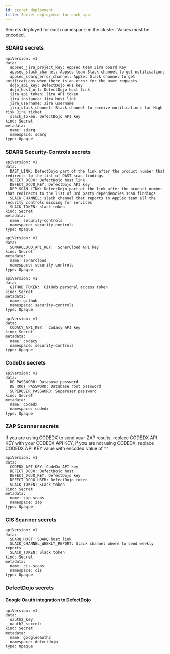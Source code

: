 ```yaml
---
id: secret_deployment
title: Secret deployment for each app
---
```


Secrets deployed for each namespace in the cluster. Values must be encoded.

### SDARQ secrets

```
apiVersion: v1
data:
  appsec_jira_project_key: Appsec team Jira board Key
  appsec_slack_channel: Appsec team Slack channel to get notifications
  appsec_sdarq_error_channel: AppSec Slack channel to get notifications when there is an error for the user requests
  dojo_api_key: DefectDojo API key
  dojo_host_url: DefectDojo host link
  jira_api_token: Jira API token
  jira_instance: Jira host link
  jira_username: Jira username
  jtra_slack_channel: Slack channel to receive notifications for High risk Jira ticket
  slack_token: DefectDojo API key
kind: Secret
metadata:
  name: sdarq
  namespace: sdarq
type: Opaque
```

### SDARQ Security-Controls secrets

```
apiVersion: v1
data:
  DAST_LINK: DefectDojo part of the link after the product number that redirects to the list of DAST scan findings
  DEFECT_DOJO: DefectDojo host link
  DEFECT_DOJO_KEY: DefectDojo API key
  DEP_SCAN_LINK: DefectDojo part of the link after the product number that redirects to the list of 3rd party dependencies scan findings
  SLACK_CHANNEL: slack channel that reports to AppSec team all the security controls missing for services
  SLACK_TOKEN: slack token
kind: Secret
metadata:
  name: security-controls
  namespace: security-controls
type: Opaque
```

```
apiVersion: v1
data:
  SONARCLOUD_API_KEY:  SonarCloud API key
kind: Secret
metadata:
  name: sonarcloud
  namespace: security-controls
type: Opaque
```

```
apiVersion: v1
data:
  GITHUB_TOKEN:  GitHub personal access token
kind: Secret
metadata:
  name: github
  namespace: security-controls
type: Opaque
```

```
apiVersion: v1
data:
  CODACY_API_KEY:  Codacy API key
kind: Secret
metadata:
  name: codacy
  namespace: security-controls
type: Opaque
```

### CodeDx secrets

```
apiVersion: v1
data:
  DB_PASSWORD: Database password
  DB_ROOT_PASSWORD: Database root password
  SUPERUSER_PASSWORD: Superuser password
kind: Secret
metadata:
  name: codedx
  namespace: codedx
type: Opaque
```

### ZAP Scanner secrets

If you are using CODEDX to send your ZAP results, replace CODEDX API KEY with your CODEDX API KEY,
if you are not using CODEDX, replace CODEDX API KEY value with encoded value of `""`

```
apiVersion: v1
data:
  CODEDX_API_KEY: CodeDx API key
  DEFECT_DOJO: DefectDojo host
  DEFECT_DOJO_KEY: DefectDojo key
  DEFECT_DOJO_USER: DefectDojo token
  SLACK_TOKEN: SLack token
kind: Secret
metadata:
  name: zap-scans
  namespace: zap
type: Opaque
```

### CIS Scanner secrets

```
apiVersion: v1
data:
  SDARQ_HOST: SDARQ host link
  SLACK_CHANNEL_WEEKLY_REPORT: Slack channel where to send weekly reports
  SLACK_TOKEN: Slack token
kind: Secret
metadata:
  name: cis-scans
  namespace: cis
type: Opaque
```

### DefectDojo secrets

#### Google Oauth integration to DefectDojo

```
apiVersion: v1
data:
  oauth2_key:
  oauth2_secret:
kind: Secret
metadata:
  name: googleoauth2
  namespace: defectdojo
type: Opaque
```
